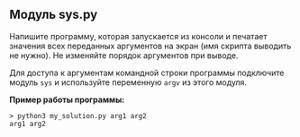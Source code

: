 ## Модуль sys.py
Напишите программу, которая запускается из консоли и печатает значения всех переданных аргументов на экран (имя скрипта выводить не нужно). 
Не изменяйте порядок аргументов при выводе.

Для доступа к аргументам командной строки программы подключите модуль `sys` и используйте переменную `argv` из этого модуля.

**Пример работы программы:**
```
> python3 my_solution.py arg1 arg2
arg1 arg2
```
